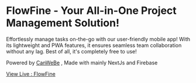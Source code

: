 # FlowFine - Your All-in-One Project Management Solution!

Effortlessly manage tasks on-the-go with our user-friendly mobile app! With its lightweight and PWA features, it ensures seamless team collaboration without any lag. Best of all, it's completely free to use!

Powered by [CanWeBe](https://canwebe.tech) , Made with mainly NextJs and Firebase


[View Live : FlowFine](https://flowfine.canwebe.tech/)
